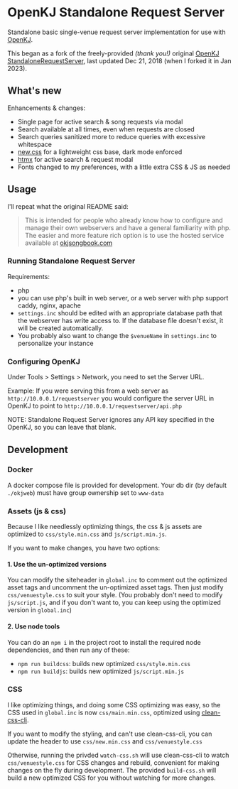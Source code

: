 # OpenKJ Standalone Request Server

Standalone basic single-venue request server implementation for use with [OpenKJ](https://openkj.org/).

This began as a fork of the freely-provided *(thank you!)* original [OpenKJ StandaloneRequestServer](https://github.com/OpenKJ/StandaloneRequestServer), last updated Dec 21, 2018 (when I forked it in Jan 2023).

## What's new

Enhancements & changes:

- Single page for active search & song requests via modal
- Search available at all times, even when requests are closed
- Search queries sanitized more to reduce queries with excessive whitespace
- [new.css](https://newcss.net/) for a lightweight css base, dark mode enforced
- [htmx](https://htmx.org/) for active search & request modal
- Fonts changed to my preferences, with a little extra CSS & JS as needed

## Usage

I'll repeat what the original README said:

> This is intended for people who already know how to configure and manage their own webservers and have a general familiarity with php. The easier and more feature rich option is to use the hosted service available at [okjsongbook.com](https://okjsongbook.com)

### Running Standalone Request Server

Requirements:

- php
- you can use php's built in web server, or a web server with php support caddy, nginx, apache
- `settings.inc` should be edited with an appropriate database path that the webserver has write access to. If the database file doesn't exist, it will be created automatically.
- You probably also want to change the `$venueName` in `settings.inc` to personalize your instance

### Configuring OpenKJ

Under Tools > Settings > Network, you need to set the Server URL.

Example: If you were serving this from a web server as `http://10.0.0.1/requestserver` you would configure the server URL in OpenKJ to point to `http://10.0.0.1/requestserver/api.php`

NOTE: Standalone Request Server ignores any API key specified in the OpenKJ, so you can leave that blank.

## Development

### Docker

A docker compose file is provided for development. Your db dir (by default `./okjweb`) must have group ownership set to `www-data`

### Assets (js & css)

Because I like needlessly optimizing things, the css & js assets are optimized to `css/style.min.css` and `js/script.min.js`.

If you want to make changes, you have two options:

#### 1. Use the un-optimized versions

You can modify the siteheader in `global.inc` to comment out the optimized asset tags and uncomment the un-optimized asset tags. Then just modify `css/venuestyle.css` to suit your style. (You probably don't need to modify `js/script.js`, and if you don't want to, you can keep using the optimized version in `global.inc`)

#### 2. Use node tools

You can do an `npm i` in the project root to install the required node dependencies, and then run any of these:

- `npm run buildcss`: builds new optimized `css/style.min.css`
- `npm run buildjs`: builds new optimized `js/script.min.js`

### CSS

I like optimizing things, and doing some CSS optimizing was easy, so the CSS used in `global.inc` is now `css/main.min.css`, optimized using [clean-css-cli](https://github.com/clean-css/clean-css-cli).

If you want to modify the styling, and can't use clean-css-cli, you can update the header to use `css/new.min.css` and `css/venuestyle.css`

Otherwise, running the privded `watch-css.sh` will use clean-css-cli to watch `css/venuestyle.css` for CSS changes and rebuild, convenient for making changes on the fly during development. The provided `build-css.sh` will build a new optimized CSS for you without watching for more changes.
